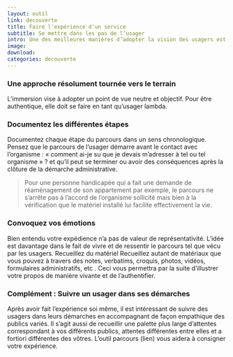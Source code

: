 ```yaml
---
layout: outil
link: decouverte
title: Faire l'expérience d'un service
subtitle: Se mettre dans les pas de l’usager
intro: Une des meilleures manières d’adopter la vision des usagers est de vous mettre littéralement dans leurs pas et de faire vous-mêmes l’expérience du service ou du dispositif quand cela est possible. Cette immersion vise à adopter le point de vue de l’usager en situation. Cela vous permettra de vous rendre compte de la fluidité du parcours pour un néophyte - conditions d’accueil, orientation, clarté du vocabulaire utilisé dans la démarche et par les agents, etc 
image: 
download: 
categories: decouverte
---
```


### Une approche résolument tournée vers le terrain
L’immersion vise à adopter un point de vue neutre et objectif. Pour être authentique, elle doit se faire en tant qu’usager lambda. 

### Documentez les différentes étapes 
Documentez chaque étape du parcours dans un sens chronologique. Pensez que le parcours de l’usager démarre avant le contact avec l’organisme : « comment ai-je su que je devais m’adresser à tel ou tel organisme » ? et qu’il peut se terminer ou avoir des conséquences après la clôture de la démarche administrative. 

> Pour une personne handicapée qui a fait une demande de réaménagement de son appartement par exemple, le parcours ne s’arrête pas à l’accord de l’organisme sollicité mais bien à la vérification que le matériel installé lui facilite effectivement la vie.  

### Convoquez vos émotions 
Bien entendu votre expédience n’a pas de valeur de représentativité. L’idée est davantage dans le fait de vivre et de ressentir le parcours tel que vécu par les usagers. 
Recueillez du matériel 
Recueillez autant de matériaux que vous pouvez à travers des notes, verbatims, croquis, photos, vidéos, formulaires administratifs, etc . Ceci vous permettra par la suite d’illustrer votre propos de manière vivante et de l’authentifier.

### Complément : Suivre un usager dans ses démarches 
Après avoir fait l’expérience soi même, il est intéressant de suivre des usagers dans leurs démarches en accompagnant de façon empathique des publics variés. Il s’agit aussi de recueillir une palette plus large d’attentes correspondant à vos différents publics, attentes différentes entre elles et a fortiori différentes des vôtres. L’outil parcours (lien) vous aidera à consigner votre expérience. 